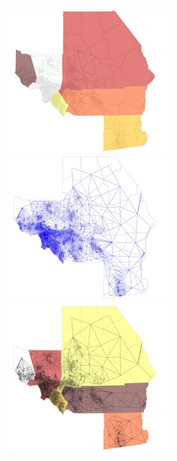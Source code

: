 


<div class="section" id="showcase">
<a href="/_images/socal_1.png" />
<a href="http://nbviewer.ipython.org/github/pysal/pysal/blob/master/pysal/contrib/viz/taz_example.ipynb?create=1"><img src="/_images/socal_1.jpg" border="0" alt="integral_demo"/></a>
<a href="http://nbviewer.ipython.org/github/pysal/pysal/blob/master/pysal/contrib/viz/taz_example.ipynb?create=1"><img src="/_images/socal_2.jpg" border="0" alt="integral_demo"/></a>
<a href="http://nbviewer.ipython.org/github/pysal/pysal/blob/master/pysal/contrib/viz/taz_example.ipynb?create=1"><img src="/_images/socal_3.jpg" border="0" alt="integral_demo"/></a>
</div>
